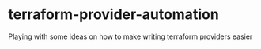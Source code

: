 # terraform-provider-automation
Playing with some ideas on how to make writing terraform providers easier
